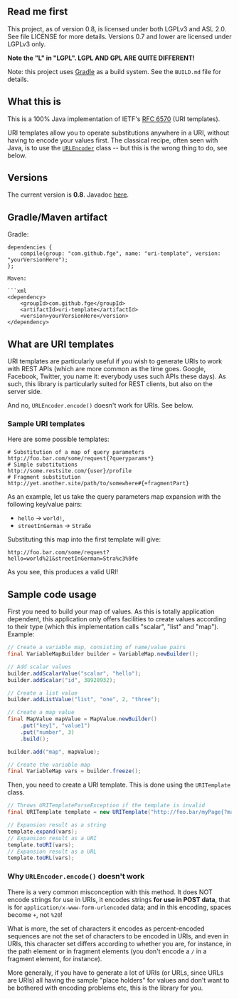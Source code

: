 ## Read me first

This project, as of version 0.8, is licensed under both LGPLv3 and ASL 2.0. See
file LICENSE for more details. Versions 0.7 and lower are licensed under LGPLv3
only.

**Note the "L" in "LGPL". LGPL AND GPL ARE QUITE DIFFERENT!**


Note: this project uses [Gradle](http://www.gradle.org) as a build system. See the `BUILD.md` file
for details.

## What this is

This is a 100% Java implementation of IETF's [RFC 6570](http://tools.ietf.org/html/rfc6570) (URI
templates).

URI templates allow you to operate substitutions anywhere in a URI, without having to encode your
values first. The classical recipe, often seen with Java, is to use the
[`URLEncoder`](http://docs.oracle.com/javase/7/docs/api/java/net/URLEncoder.html) class -- but this
is the wrong thing to do, see below.

## Versions

The current version is **0.8**. Javadoc [here](http://fge.github.io/uri-template).

## Gradle/Maven artifact

Gradle:

```
dependencies {
    compile(group: "com.github.fge", name: "uri-template", version: "yourVersionHere");
};

Maven:

```xml
<dependency>
    <groupId>com.github.fge</groupId>
    <artifactId>uri-template</artifactId>
    <version>yourVersionHere</version>
</dependency>
```

## What are URI templates

URI templates are particularly useful if you wish to generate URIs to work with REST APIs (which are
more common as the time goes. Google, Facebook, Twitter, you name it: everybody uses such APIs these
days). As such, this library is particularly suited for REST clients, but also on the server side.

And no, `URLEncoder.encode()` doesn't work for URIs. See below.

### Sample URI templates

Here are some possible templates:

```
# Substitution of a map of query parameters
http://foo.bar.com/some/request{?queryparams*}
# Simple substitutions
http://some.restsite.com/{user}/profile
# Fragment substitution
http://yet.another.site/path/to/somewhere#{+fragmentPart}
```

As an example, let us take the query parameters map expansion with the following key/value pairs:

* `hello` -> `world!`,
* `streetInGerman` -> `Straße`

Substituting this map into the first template will give:

```
http://foo.bar.com/some/request?hello=world%21&streetInGerman=Stra%c3%9fe
```

As you see, this produces a valid URI!

## Sample code usage

First you need to build your map of values. As this is totally application dependent, this
application only offers facilities to create values according to their type (which this
implementation calls "scalar", "list" and "map").  Example:

```java
// Create a variable map, consisting of name/value pairs
final VariableMapBuilder builder = VariableMap.newBuilder();

// Add scalar values
builder.addScalarValue("scalar", "hello");
builder.addScalar("id", 38928932);

// Create a list value
builder.addListValue("list", "one", 2, "three");

// Create a map value
final MapValue mapValue = MapValue.newBuilder()
    .put("key1", "value1")
    .put("number", 3)
    .build();

builder.add("map", mapValue);

// Create the variable map
final VariableMap vars = builder.freeze();
```

Then, you need to create a URI template. This is done using the `URITemplate` class.

```java
// Throws URITemplateParseException if the template is invalid
final URITemplate template = new URITemplate("http://foo.bar/myPage{?map*}");

// Expansion result as a string
template.expand(vars);
// Expansion result as a URI
template.toURI(vars);
// Expansion result as a URL
template.toURL(vars);
```

### Why `URLEncoder.encode()` doesn't work

There is a very common misconception with this method. It does NOT encode strings for use in URIs,
it encodes strings **for use in POST data**, that is for `application/x-www-form-urlencoded` data;
and in this encoding, spaces become `+`, not `%20`!

What is more, the set of characters it encodes as percent-encoded sequences are not the set of
characters to be encoded in URIs, and even in URIs, this character set differs according to whether
you are, for instance, in the path element or in fragment elements (you don't encode a `/` in a
fragment element, for instance).

More generally, if you have to generate a lot of URIs (or URLs, since URLs are URIs) all having the
sample "place holders" for values and don't want to be bothered with encoding problems etc, this is
the library for you.


